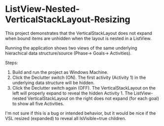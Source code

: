 # ListView-Nested-VerticalStackLayout-Resizing
This project demonstrates that the VerticalStackLayout does not expand when bound items are unhidden when the layout is nested in a ListView.

Running the application shows two views of the same underlying hierachical data structure/source (Phase-> Goals-> Activities).

Steps:
1. Build and run the project as Windows Machine.
2. Click the Declutter switch (ON). The first activity (Activity 1) in the underlying data structure will be hidden.
3. Click the Declutter switch again (OFF). The VerticalStackLayout on the left will properly expand to reveal the hidden Activity 1. The ListView-nested VerticalStackLayout on the right does not expand (for each goal) to show all five Activities.

I'm not sure if this is a bug or intended behavior, but it would be nice if the VSL resized (expanded) to reveal all IsVisible=true children.
